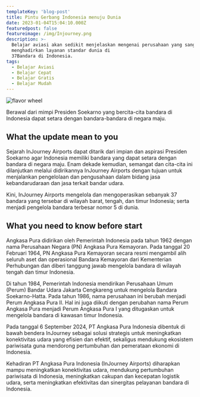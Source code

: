 ```yaml
---
templateKey: 'blog-post'
title: Pintu Gerbang Indonesia menuju Dunia
date: 2023-01-04T15:04:10.000Z
featuredpost: false
featureimage: /img/Injourney.png
description: >-
  Belajar aviasi akan sedikit menjelaskan mengenai perusahaan yang sangat profesional dan di isi oleh orang-orang yang mempunyai integritas tinggi. Jembatan udara Indonesia, pintu gerbang menuju dunia. InJourney Airports
  menghadirkan layanan standar dunia di
  37Bandara di Indonesia.
tags:
  - Belajar Aviasi
  - Belajar Cepat
  - Belajar Gratis
  - Belajar Mudah
---
```


![flavor wheel](/img/Injourney.png)

Berawal dari mimpi Presiden Soekarno yang bercita-cita bandara di Indonesia dapat setara dengan bandara-bandara di negara maju.

## What the update mean to you

Sejarah InJourney Airports dapat ditarik dari impian dan aspirasi Presiden Soekarno agar Indonesia memiliki bandara yang dapat setara dengan bandara di negara maju. Enam dekade kemudian, semangat dan cita-cita ini dilanjutkan melalui didirikannya InJourney Airports dengan tujuan untuk menjalankan pengelolaan dan pengusahaan dalam bidang jasa kebandarudaraan dan jasa terkait bandar udara.

Kini, InJourney Airports mengelola dan mengoperasikan sebanyak 37 bandara yang tersebar di wilayah barat, tengah, dan timur Indonesia; serta menjadi pengelola bandara terbesar nomor 5 di dunia.

## What you need to know before start

Angkasa Pura didirikan oleh Pemerintah Indonesia pada tahun 1962 dengan nama Perusahaan Negara (PN) Angkasa Pura Kemayoran. Pada tanggal 20 Februari 1964, PN Angkasa Pura Kemayoran secara resmi mengambil alih seluruh aset dan operasional Bandara Kemayoran dari Kementerian Perhubungan dan diberi tanggung jawab mengelola bandara di wilayah tengah dan timur Indonesia.

Di tahun 1984, Pemerintah Indonesia mendirikan Perusahaan Umum (Perum) Bandar Udara Jakarta Cengkareng untuk mengelola Bandara Soekarno-Hatta. Pada tahun 1986, nama perusahaan ini berubah menjadi Perum Angkasa Pura II. Hal ini juga diikuti dengan perubahan nama Perum Angkasa Pura menjadi Perum Angkasa Pura I yang ditugaskan untuk mengelola bandara di kawasan timur Indonesia.

Pada tanggal 6 September 2024, PT Angkasa Pura Indonesia dibentuk di bawah bendera InJourney sebagai solusi strategis untuk meningkatkan konektivitas udara yang efisien dan efektif, sekaligus mendukung ekosistem pariwisata guna mendorong pertumbuhan dan pemerataan ekonomi di Indonesia.

Kehadiran PT Angkasa Pura Indonesia (InJourney Airports) diharapkan mampu meningkatkan konektivitas udara, mendukung pertumbuhan pariwisata di Indonesia, meningkatkan cakupan dan kecepatan logistik udara, serta meningkatkan efektivitas dan sinergitas pelayanan bandara di Indonesia.